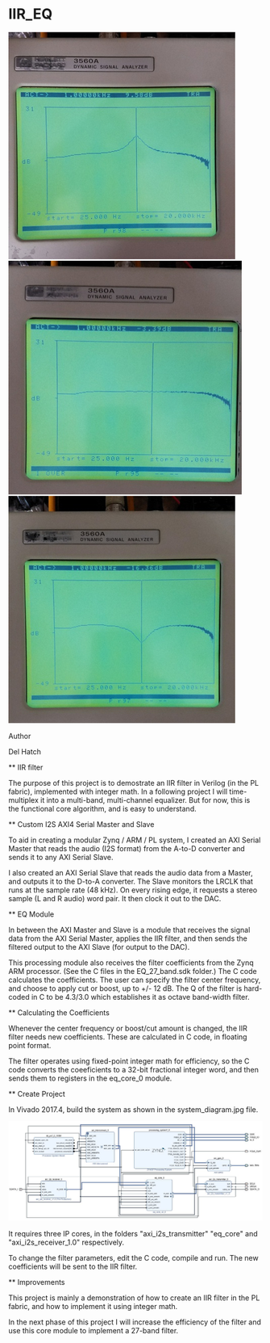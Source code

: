 # IIR_EQ

![screenshot](https://github.com/delhatch/IIR_EQ/blob/master/boost.jpg)
![screenshot](https://github.com/delhatch/IIR_EQ/blob/master/flat.jpg)
![screenshot](https://github.com/delhatch/IIR_EQ/blob/master/cut.jpg)

Author

Del Hatch

** IIR filter

The purpose of this project is to demostrate an IIR filter in Verilog (in the PL fabric), implemented with integer math. In a following project I will time-multiplex it into a multi-band, multi-channel equalizer. But for now, this is the functional core algorithm, and is easy to understand.

** Custom I2S AXI4 Serial Master and Slave

To aid in creating a modular Zynq / ARM / PL system, I created an AXI Serial Master that reads the audio (I2S format) from the A-to-D converter and sends it to any AXI Serial Slave.

I also created an AXI Serial Slave that reads the audio data from a Master, and outputs it to the D-to-A converter. The Slave monitors the LRCLK that runs at the sample rate (48 kHz). On every rising edge, it requests a stereo sample (L and R audio) word pair. It then clock it out to the DAC.

** EQ Module

In between the AXI Master and Slave is a module that receives the signal data from the AXI Serial Master, applies the IIR filter, and then sends the filtered output to the AXI Slave (for output to the DAC).

This processing module also receives the filter coefficients from the Zynq ARM processor. (See the C files in the EQ_27_band.sdk folder.) The C code calculates the coefficients. The user can specify the filter center frequency, and choose to apply cut or boost, up to +/- 12 dB. The Q of the filter is hard-coded in C to be 4.3/3.0 which establishes it as octave band-width filter.

** Calculating the Coefficients

Whenever the center frequency or boost/cut amount is changed, the IIR filter needs new coefficients. These are calculated in C code, in floating point format.

The filter operates using fixed-point integer math for efficiency, so the C code converts the coeeficients to a 32-bit fractional integer word, and then sends them to registers in the eq_core_0 module.

** Create Project

In Vivado 2017.4, build the system as shown in the system_diagram.jpg file.

![system diagram](https://github.com/delhatch/IIR_EQ/blob/master/system_architecture_v2.JPG)

It requires three IP cores, in the folders "axi_i2s_transmitter" "eq_core" and "axi_i2s_receiver_1.0" respectively.

To change the filter parameters, edit the C code, compile and run. The new coefficients will be sent to the IIR filter.

** Improvements

This project is mainly a demonstration of how to create an IIR filter in the PL fabric, and how to implement it using integer math.

In the next phase of this project I will increase the efficiency of the filter and use this core module to implement a 27-band filter.




